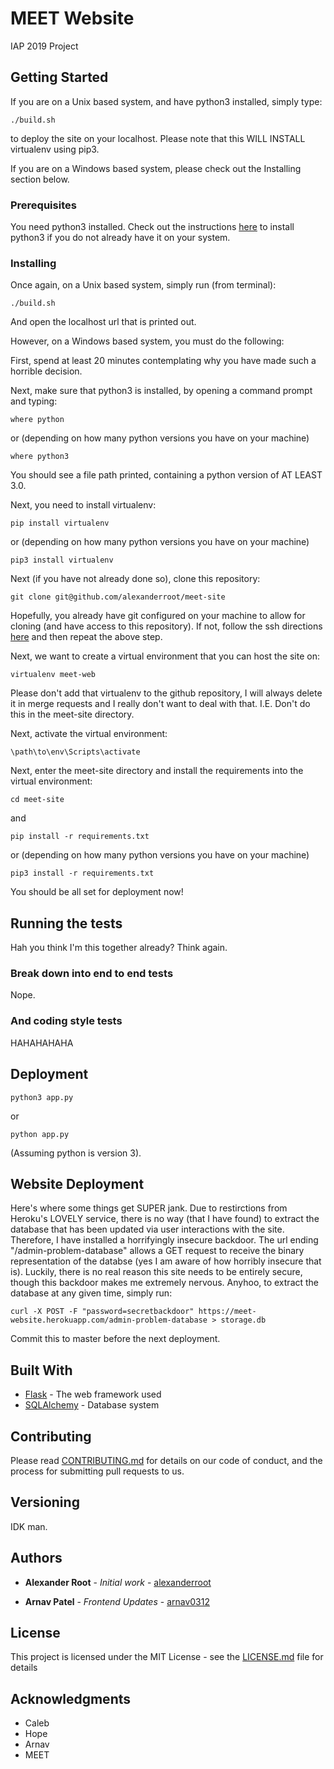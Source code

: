 # MEET Website

IAP 2019 Project


## Getting Started

If you are on a Unix based system, and have python3 installed, simply type:
```
./build.sh
```
to deploy the site on your localhost. Please note that this WILL INSTALL virtualenv using pip3. 

If you are on a Windows based system, please check out the Installing section below.


### Prerequisites

You need python3 installed. Check out the instructions [here](https://realpython.com/installing-python/) to install python3 if you do not already have it on your system. 


### Installing

Once again, on a Unix based system, simply run (from terminal):

```
./build.sh
```

And open the localhost url that is printed out. 

However, on a Windows based system, you must do the following:

First, spend at least 20 minutes contemplating why you have made such a horrible decision.

Next, make sure that python3 is installed, by opening a command prompt and typing:

```
where python
```
or (depending on how many python versions you have on your machine)
```
where python3
```

You should see a file path printed, containing a python version of AT LEAST 3.0. 

Next, you need to install virtualenv:

```
pip install virtualenv
```
or (depending on how many python versions you have on your machine)
```
pip3 install virtualenv
```

Next (if you have not already done so), clone this repository:

```
git clone git@github.com/alexanderroot/meet-site
```

Hopefully, you already have git configured on your machine to allow for cloning (and have access to this repository). If not, follow the ssh directions [here](https://dev.to/landonp1203/how-to-properly-set-up-git-on-your-computer-33eo) and then repeat the above step. 

Next, we want to create a virtual environment that you can host the site on:

```
virtualenv meet-web
```

Please don't add that virtualenv to the github repository, I will always delete it in merge requests and I really don't want to deal with that. I.E. Don't do this in the meet-site directory.

Next, activate the virtual environment:
```
\path\to\env\Scripts\activate
```

Next, enter the meet-site directory and install the requirements into the virtual environment:

```
cd meet-site
```
and 
```
pip install -r requirements.txt
```
or (depending on how many python versions you have on your machine)
```
pip3 install -r requirements.txt
```

You should be all set for deployment now!


## Running the tests

Hah you think I'm this together already? Think again.


### Break down into end to end tests

Nope.


### And coding style tests

HAHAHAHAHA


## Deployment

```
python3 app.py
```
or
```
python app.py
```
(Assuming python is version 3).


## Website Deployment

Here's where some things get SUPER jank. Due to restirctions from Heroku's LOVELY service, there is no way (that I have found) to extract the database that has been updated via user interactions with the site. Therefore, I have installed a horrifyingly insecure backdoor. The url ending "/admin-problem-database" allows a GET request to receive the binary representation of the databse (yes I am aware of how horribly insecure that is). Luckily, there is no real reason this site needs to be entirely secure, though this backdoor makes me extremely nervous. Anyhoo, to extract the database at any given time, simply run:

```
curl -X POST -F "password=secretbackdoor" https://meet-website.herokuapp.com/admin-problem-database > storage.db
```

Commit this to master before the next deployment.


## Built With

* [Flask](http://flask.pocoo.org) - The web framework used
* [SQLAlchemy](https://www.sqlalchemy.org) - Database system


## Contributing

Please read [CONTRIBUTING.md](somelink) for details on our code of conduct, and the process for submitting pull requests to us.


## Versioning

IDK man.


## Authors

* **Alexander Root** - *Initial work* - [alexanderroot](https://github.com/alexanderroot)

* **Arnav Patel** - *Frontend Updates* - [arnav0312](https://github.com/arnav0312)


## License

This project is licensed under the MIT License - see the [LICENSE.md](LICENSE.md) file for details


## Acknowledgments

* Caleb
* Hope
* Arnav
* MEET


